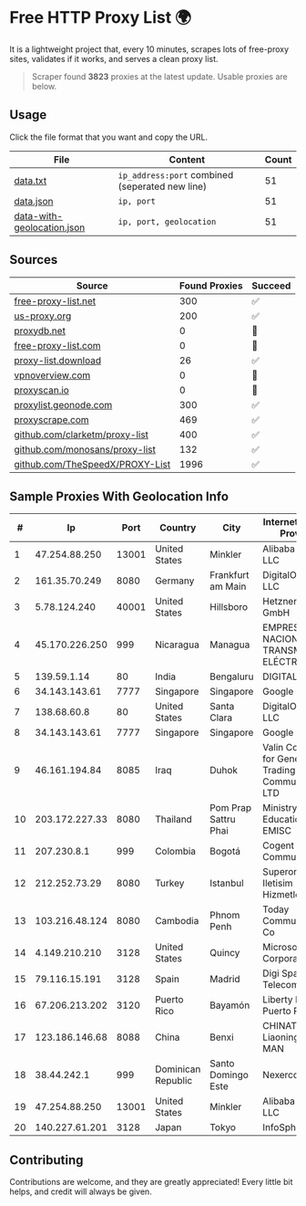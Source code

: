 
# Free HTTP Proxy List 🌍

It is a lightweight project that, every 10 minutes, scrapes lots of free-proxy sites, validates if it works, and serves a clean proxy list.


> Scraper found **3823** proxies at the latest update. Usable proxies are below.

## Usage

Click the file format that you want and copy the URL.


|File|Content|Count|
|----|-------|-----|
|[data.txt](https://raw.githubusercontent.com/themiralay/Proxy-List-World/master/data.txt)|`ip_address:port` combined (seperated new line)|51|
|[data.json](https://raw.githubusercontent.com/themiralay/Proxy-List-World/master/data.json)|`ip, port`|51|
|[data-with-geolocation.json](https://raw.githubusercontent.com/themiralay/Proxy-List-World/master/data-with-geolocation.json)|`ip, port, geolocation`|51|

## Sources

|Source|Found Proxies|Succeed|
|------|-------------|-------|
|[free-proxy-list.net](https://free-proxy-list.net)|300|✅|
|[us-proxy.org](https://www.us-proxy.org)|200|✅|
|[proxydb.net](http://proxydb.net)|0|🚫|
|[free-proxy-list.com](https://free-proxy-list.com/?page=&port=&type%5B%5D=http&type%5B%5D=https&up_time=0&search=Search)|0|🚫|
|[proxy-list.download](https://www.proxy-list.download/HTTP)|26|✅|
|[vpnoverview.com](https://vpnoverview.com/privacy/anonymous-browsing/free-proxy-servers)|0|🚫|
|[proxyscan.io](https://www.proxyscan.io)|0|🚫|
|[proxylist.geonode.com](https://proxylist.geonode.com/api/proxy-list?limit=300&page=1&sort_by=lastChecked&sort_type=desc&protocols=http,https)|300|✅|
|[proxyscrape.com](https://api.proxyscrape.com/v2/?request=displayproxies&protocol=http&timeout=10000&country=all&ssl=all&anonymity=all)|469|✅|
|[github.com/clarketm/proxy-list](https://raw.githubusercontent.com/clarketm/proxy-list/master/proxy-list-raw.txt)|400|✅|
|[github.com/monosans/proxy-list](https://raw.githubusercontent.com/monosans/proxy-list/main/proxies/http.txt)|132|✅|
|[github.com/TheSpeedX/PROXY-List](https://raw.githubusercontent.com/TheSpeedX/PROXY-List/master/http.txt)|1996|✅|


## Sample Proxies With Geolocation Info

|#|Ip|Port|Country|City|Internet Service Provider|
|-|--|----|-------|----|-------------------------|
|1|47.254.88.250|13001|United States|Minkler|Alibaba Cloud LLC|
|2|161.35.70.249|8080|Germany|Frankfurt am Main|DigitalOcean, LLC|
|3|5.78.124.240|40001|United States|Hillsboro|Hetzner Online GmbH|
|4|45.170.226.250|999|Nicaragua|Managua|EMPRESA NACIONAL DE TRANSMISIÓN ELÉCTRICA|
|5|139.59.1.14|80|India|Bengaluru|DIGITALOCEAN|
|6|34.143.143.61|7777|Singapore|Singapore|Google LLC|
|7|138.68.60.8|80|United States|Santa Clara|DigitalOcean, LLC|
|8|34.143.143.61|7777|Singapore|Singapore|Google LLC|
|9|46.161.194.84|8085|Iraq|Duhok|Valin Company for General Trading and Communication LTD|
|10|203.172.227.33|8080|Thailand|Pom Prap Sattru Phai|Ministry of Education - EMISC|
|11|207.230.8.1|999|Colombia|Bogotá|Cogent Communications|
|12|212.252.73.29|8080|Turkey|Istanbul|Superonline Iletisim Hizmetleri A.S.|
|13|103.216.48.124|8080|Cambodia|Phnom Penh|Today Communication Co|
|14|4.149.210.210|3128|United States|Quincy|Microsoft Corporation|
|15|79.116.15.191|3128|Spain|Madrid|Digi Spain Telecom S.L.U.|
|16|67.206.213.202|3120|Puerto Rico|Bayamón|Liberty Mobile Puerto Rico Inc.|
|17|123.186.146.68|8088|China|Benxi|CHINATELECOM Liaoning Benxi MAN|
|18|38.44.242.1|999|Dominican Republic|Santo Domingo Este|Nexercom S.R.L|
|19|47.254.88.250|13001|United States|Minkler|Alibaba Cloud LLC|
|20|140.227.61.201|3128|Japan|Tokyo|InfoSphere|



## Contributing

Contributions are welcome, and they are greatly appreciated! Every
little bit helps, and credit will always be given.

